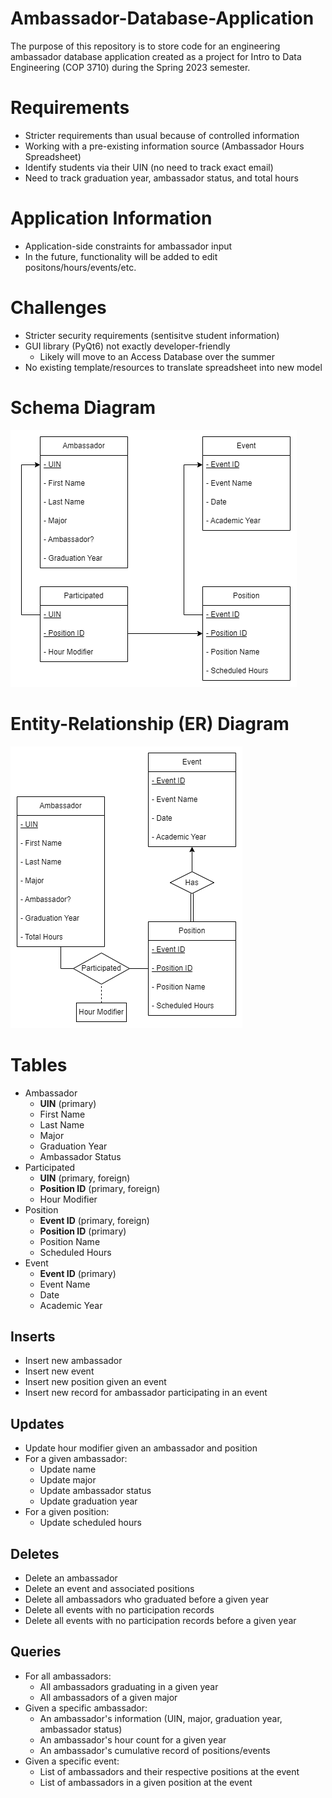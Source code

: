 # Ambassador-Database-Application
The purpose of this repository is to store code for an engineering ambassador database application created as a project for Intro to Data Engineering (COP 3710) during the Spring 2023 semester.

# Requirements
- Stricter requirements than usual because of controlled information
- Working with a pre-existing information source (Ambassador Hours Spreadsheet)
- Identify students via their UIN (no need to track exact email)
- Need to track graduation year, ambassador status, and total hours

# Application Information
- Application-side constraints for ambassador input
- In the future, functionality will be added to edit positons/hours/events/etc.

# Challenges
- Stricter security requirements (sentisitve student information)
- GUI library (PyQt6) not exactly developer-friendly
   - Likely will move to an Access Database over the summer
- No existing template/resources to translate spreadsheet into new model

# Schema Diagram
![image](database_schema.png)

# Entity-Relationship (ER) Diagram 
![image](database_entity_relation_diagram.png)

# Tables
- Ambassador 
   - **UIN** (primary)
   - First Name
   - Last Name
   - Major
   - Graduation Year
   - Ambassador Status
- Participated 
   - **UIN** (primary, foreign)
   - **Position ID** (primary, foreign)
   - Hour Modifier
- Position 
   - **Event ID** (primary, foreign)
   - **Position ID** (primary)
   - Position Name
   - Scheduled Hours
- Event 
   - **Event ID** (primary)
   - Event Name
   - Date
   - Academic Year

<!-- ## Pending Changes
- [x] Ambassador table needs "graduation year" integer attribute
- [x] Create Views
   - View for Ambassadors (name, major, total hours, ambassador status) 
   - View for Events (event, hours, positions in a list in one column)
   - View for Positions (name, UIN, position name, event, hours)
 - [x] Write "insert into" table statements with fake data 
   - Maybe 5-6 fake ambassadors with different values -->

## Inserts
- Insert new ambassador
- Insert new event
- Insert new position given an event
- Insert new record for ambassador participating in an event

## Updates
- Update hour modifier given an ambassador and position
- For a given ambassador:
    - Update name
    - Update major
    - Update ambassador status
    - Update graduation year
- For a given position:
    - Update scheduled hours

## Deletes
- Delete an ambassador
- Delete an event and associated positions
- Delete all ambassadors who graduated before a given year
- Delete all events with no participation records
- Delete all events with no participation records before a given year

## Queries
- For all ambassadors:
    - All ambassadors graduating in a given year
    - All ambassadors of a given major
- Given a specific ambassador:
    - An ambassador's information (UIN, major, graduation year, ambassador status)
    - An ambassador's hour count for a given year
    - An ambassador's cumulative record of positions/events
- Given a specific event:
    - List of ambassadors and their respective positions at the event
    - List of ambassadors in a given position at the event
  
